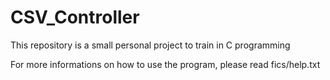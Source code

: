 # CSV_Controller

This repository is a small personal project to train in C programming

For more informations on how to use the program, please read fics/help.txt
